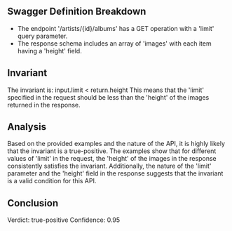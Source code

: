 ## Swagger Definition Breakdown
- The endpoint '/artists/{id}/albums' has a GET operation with a 'limit' query parameter.
- The response schema includes an array of 'images' with each item having a 'height' field.

## Invariant
The invariant is: input.limit < return.height
This means that the 'limit' specified in the request should be less than the 'height' of the images returned in the response.

## Analysis
Based on the provided examples and the nature of the API, it is highly likely that the invariant is a true-positive. The examples show that for different values of 'limit' in the request, the 'height' of the images in the response consistently satisfies the invariant. Additionally, the nature of the 'limit' parameter and the 'height' field in the response suggests that the invariant is a valid condition for this API.

## Conclusion
Verdict: true-positive
Confidence: 0.95

